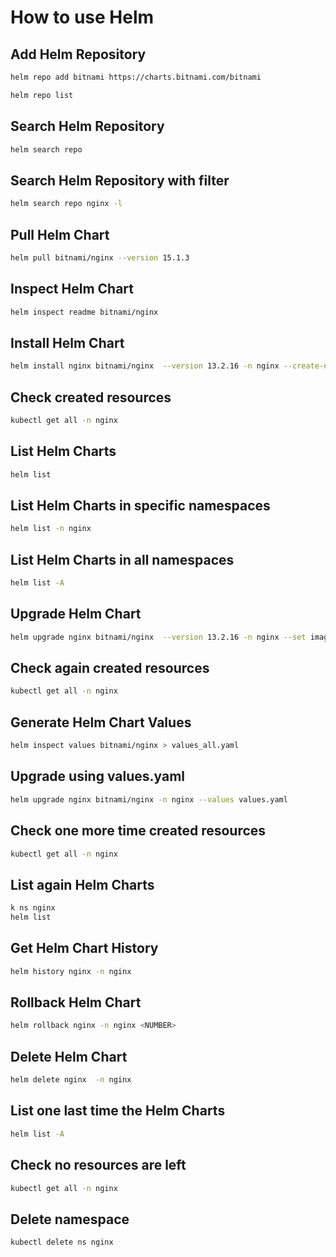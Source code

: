 # How to use Helm

## Add Helm Repository

```bash
helm repo add bitnami https://charts.bitnami.com/bitnami

helm repo list
```

## Search Helm Repository

```bash
helm search repo
```

## Search Helm Repository with filter

```bash
helm search repo nginx -l
```

## Pull Helm Chart

```bash
helm pull bitnami/nginx --version 15.1.3
```

## Inspect Helm Chart

```bash
helm inspect readme bitnami/nginx
```

## Install Helm Chart

```bash
helm install nginx bitnami/nginx  --version 13.2.16 -n nginx --create-namespace
```

## Check created resources

```bash
kubectl get all -n nginx
```

## List Helm Charts

```bash
helm list
```

## List Helm Charts in specific namespaces

```bash
helm list -n nginx
```

## List Helm Charts in all namespaces

```bash
helm list -A
```

## Upgrade Helm Chart

```bash
helm upgrade nginx bitnami/nginx  --version 13.2.16 -n nginx --set image.tag=latest
```

## Check again created resources

```bash
kubectl get all -n nginx
```

## Generate Helm Chart Values

```bash
helm inspect values bitnami/nginx > values_all.yaml
```

## Upgrade using values.yaml

```bash
helm upgrade nginx bitnami/nginx -n nginx --values values.yaml
```

## Check one more time created resources

```bash
kubectl get all -n nginx
```

## List again Helm Charts

```bash
k ns nginx
helm list
```

## Get Helm Chart History

```bash
helm history nginx -n nginx
```

## Rollback Helm Chart

```bash
helm rollback nginx -n nginx <NUMBER>
```

## Delete Helm Chart

```bash
helm delete nginx  -n nginx
```

## List one last time the Helm Charts

```bash
helm list -A
```

## Check no resources are left

```bash
kubectl get all -n nginx
```

## Delete namespace

```bash
kubectl delete ns nginx
```
